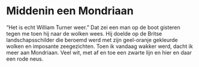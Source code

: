 # Middenin een Mondriaan
“Het is echt William Turner weer.” Dat zei een man op de boot gisteren tegen me toen hij naar de wolken wees. Hij doelde op de Britse landschapsschilder die beroemd werd met zijn geel-oranje gekleurde wolken en imposante zeegezichten. Toen ik vandaag wakker werd, dacht ik meer aan Mondriaan. Veel wit, met af en toe een zwarte lijn en hier en daar een rode neus.